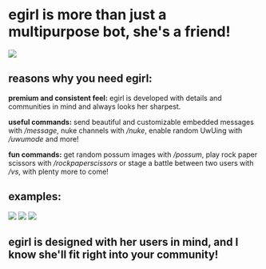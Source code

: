 # **egirl is more than just a multipurpose bot, she's a friend!**

<a href="https://top.gg/bot/825415772075196427">
  <img src="https://top.gg/api/widget/servers/825415772075196427.svg?noavatar=true">
</a>

## **reasons why you need egirl:**

**premium and consistent feel:** egirl is developed with details and communities in mind and always looks her sharpest.

**useful commands:** send beautiful and customizable embedded messages with */message*, nuke channels with */nuke*, enable random UwUing with */uwumode* and more!

**fun commands:** get random possum images with */possum*, play rock paper scissors with */rockpaperscissors* or stage a battle between two users with */vs*, with plenty more to come!

## **examples:**
<img src=https://imgur.com/zsBMxNS.png>
<img src=https://imgur.com/h6nrVvh.png>
<img src=https://imgur.com/ROGVJJy.png>

## egirl is designed with her users in mind, and I know she'll fit right into your community!

